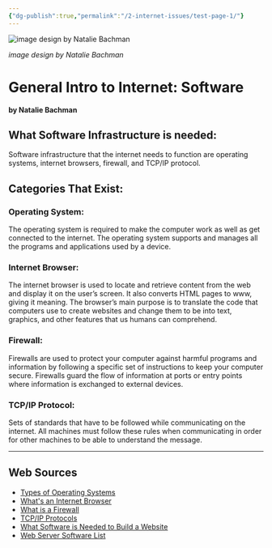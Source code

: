 ```yaml
---
{"dg-publish":true,"permalink":"/2-internet-issues/test-page-1/"}
---
```


![image design by Natalie Bachman](https://lcc-adm.github.io/web-foundations/1-intro-to-internet/images/bachman.jpg)

_image design by Natalie Bachman_

# General Intro to Internet: Software

**by Natalie Bachman**

## What Software Infrastructure is needed:

Software infrastructure that the internet needs to function are operating systems, internet browsers, firewall, and TCP/IP protocol.

## Categories That Exist:

### Operating System:

The operating system is required to make the computer work as well as get connected to the internet. The operating system supports and manages all the programs and applications used by a device.

### Internet Browser:

The internet browser is used to locate and retrieve content from the web and display it on the user’s screen. It also converts HTML pages to www, giving it meaning. The browser’s main purpose is to translate the code that computers use to create websites and change them to be into text, graphics, and other features that us humans can comprehend.

### Firewall:

Firewalls are used to protect your computer against harmful programs and information by following a specific set of instructions to keep your computer secure. Firewalls guard the flow of information at ports or entry points where information is exchanged to external devices.

### TCP/IP Protocol:

Sets of standards that have to be followed while communicating on the internet. All machines must follow these rules when communicating in order for other machines to be able to understand the message.

---

## Web Sources

- [Types of Operating Systems](https://www.indeed.com/career-advice/career-development/types-of-operating-systems#:%7E:text=Key%20takeaways%3A%201%20An%20operating%20system%20is%20software,operating%20system%20to%20run%20applications%20and%20perform%20tasks.)
- [What's an Internet Browser](https://www.liveabout.com/what-is-internet-browser-892819)
- [What is a Firewall](https://www.forcepoint.com/cyber-edu/firewall)
- [TCP/IP Protocols](https://www.ibm.com/docs/en/aix/7.2?topic=protocol-tcpip-protocols)
- [What Software is Needed to Build a Website](https://developer.mozilla.org/en-US/docs/Learn/Common_questions/Tools_and_setup/What_software_do_I_need)
- [Web Server Software List](https://www.linode.com/docs/guides/web-servers-list/)